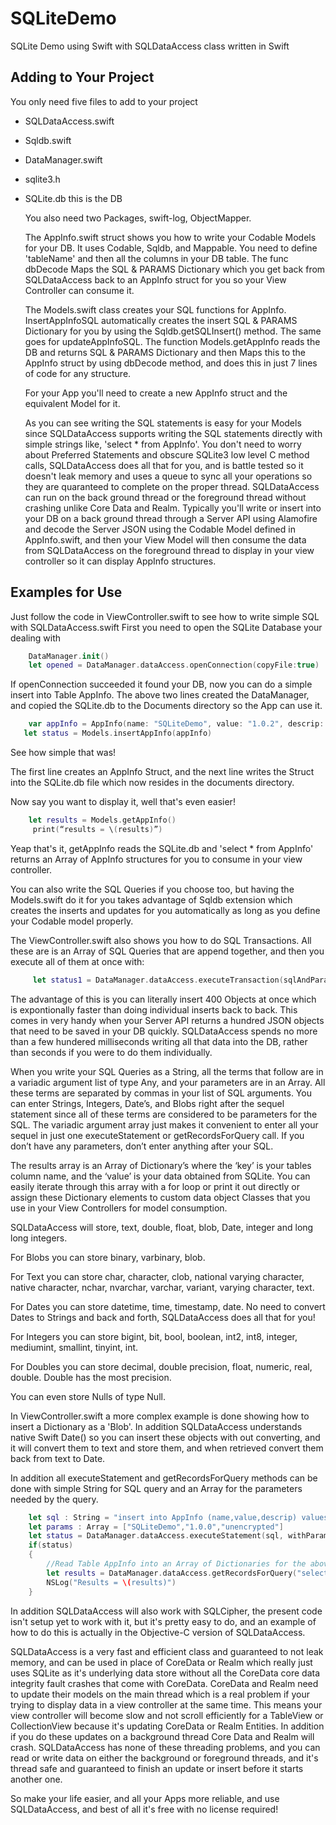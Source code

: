 # SQLiteDemo
SQLite Demo using Swift with SQLDataAccess class written in Swift

## Adding to Your Project
You only need five files to add to your project
* SQLDataAccess.swift
* Sqldb.swift
* DataManager.swift
* sqlite3.h 
* SQLite.db this is the DB

  You also need two Packages, swift-log, ObjectMapper.

  The AppInfo.swift struct shows you how to write your Codable Models for your DB. It uses Codable, Sqldb, and Mappable. You need to define 'tableName' and then all the columns in your DB table. The func dbDecode Maps the SQL & PARAMS Dictionary which you get back from SQLDataAccess back to an AppInfo struct for you so your View Controller can consume it.
  
  The Models.swift class creates your SQL functions for AppInfo. InsertAppInfoSQL automatically creates the insert SQL & PARAMS Dictionary for you by using the Sqldb.getSQLInsert() method. The same goes for updateAppInfoSQL. The function Models.getAppInfo reads the DB and returns SQL & PARAMS Dictionary and then Maps this to the AppInfo struct by using dbDecode method, and does this in just 7 lines of code for any structure.
  
  For your App you'll need to create a new AppInfo struct and the equivalent Model for it.
  
  As you can see writing the SQL statements is easy for your Models since SQLDataAccess supports writing the SQL statements directly with simple strings like, 'select * from AppInfo'. You don't need to worry about Preferred Statements and obscure SQLite3 low level C method calls, SQLDataAccess does all that for you, and is battle tested so it doesn't leak memory and uses a queue to sync all your operations so they are quaranteed to complete on the proper thread. SQLDataAccess can run on the back ground thread or the foreground thread without crashing unlike Core Data and Realm. Typically you'll write or insert into your DB on a back ground thread through a Server API using Alamofire and decode the Server JSON using the Codable Model defined in AppInfo.swift, and then your View Model will then consume the data from SQLDataAccess on the foreground thread to display in your view controller so it can display AppInfo structures.
  
## Examples for Use
Just follow the code in ViewController.swift to see how to write simple SQL with SQLDataAccess.swift
First you need to open the SQLite Database your dealing with

```swift
    DataManager.init()
    let opened = DataManager.dataAccess.openConnection(copyFile:true)
```

If openConnection succeeded it found your DB, now you can do a simple insert into Table AppInfo. The above two lines created the DataManager, and copied the SQLite.db to the Documents directory so the App can use it. 
	
```swift
	var appInfo = AppInfo(name: "SQLiteDemo", value: "1.0.2", descrip: "unencrypted", date: Date(), blob: blob)
   let status = Models.insertAppInfo(appInfo)
```

See how simple that was! 

The first line creates an AppInfo Struct, and the next line writes the Struct into the SQLite.db file which now resides in the documents directory.

Now say you want to display it, well that's even easier!

```swift
	let results = Models.getAppInfo()
	 print(“results = \(results)”)
```

Yeap that's it, getAppInfo reads the SQLite.db and 'select * from AppInfo' returns an Array of AppInfo structures for you to consume in your view controller.

You can also write the SQL Queries if you choose too, but having the Models.swift do it for you takes advantage of Sqldb extension which creates the inserts and updates for you automatically as long as you define your Codable model properly. 

The ViewController.swift also shows you how to do SQL Transactions. All these are is an Array of SQL Queries that are append together, and then you execute all of them at once with:

```swift
	 let status1 = DataManager.dataAccess.executeTransaction(sqlAndParams)
```

The advantage of this is you can literally insert 400 Objects at once which is expontionally faster than doing individual inserts back to back. This comes in very handy when your Server API returns a hundred JSON objects that need to be saved in your DB quickly. SQLDataAccess spends no more than a few hundered milliseconds writing all that data into the DB, rather than seconds if you were to do them individually.

When you write your SQL Queries as a String, all the terms that follow are in a variadic argument list of type Any, and your parameters are in an Array. All these terms are separated by commas in your list of SQL arguments. You can enter Strings, Integers, Date’s, and Blobs right after the sequel statement since all of these terms are considered to be parameters for the SQL. The variadic argument array just makes it convenient to enter all your sequel in just one executeStatement or getRecordsForQuery call. If you don’t have any parameters, don’t enter anything after your SQL.

The results array is an Array of Dictionary’s where the ‘key’ is your tables column name, and the ‘value’ is your data obtained from SQLite. You can easily iterate through this array with a for loop or print it out directly or assign these Dictionary elements to custom data object Classes that you use in your View Controllers for model consumption.

SQLDataAccess will store, text, double, float, blob, Date, integer and long long integers. 

For Blobs you can store binary, varbinary, blob.

For Text you can store char, character, clob, national varying character, native character, nchar, nvarchar, varchar, variant, varying character, text.

For Dates you can store datetime, time, timestamp, date. No need to convert Dates to Strings and back and forth, SQLDataAccess does all that for you!

For Integers you can store bigint, bit, bool, boolean, int2, int8, integer, mediumint, smallint, tinyint, int.

For Doubles you can store decimal, double precision, float, numeric, real, double. Double has the most precision.

You can even store Nulls of type Null.

In ViewController.swift a more complex example is done showing how to insert a Dictionary as a 'Blob'. In addition SQLDataAccess understands native Swift Date() so you can insert these objects with out converting, and it will convert them to text and store them, and when retrieved convert them back from text to Date.


In addition all executeStatement and getRecordsForQuery methods can be done with simple String for SQL query and an Array for the parameters needed by the query.
	
```swift
	let sql : String = "insert into AppInfo (name,value,descrip) values(?,?,?)"
	let params : Array = ["SQLiteDemo","1.0.0","unencrypted"]
	let status = DataManager.dataAccess.executeStatement(sql, withParameters: params)
	if(status)
	{
		//Read Table AppInfo into an Array of Dictionaries for the above Transactions
		let results = DataManager.dataAccess.getRecordsForQuery("select * from AppInfo ")
		NSLog("Results = \(results)")
	}
```
	
In addition SQLDataAccess will also work with SQLCipher, the present code isn't setup yet to work with it, but it's pretty easy to do, and an example of how to do this is actually in the Objective-C version of SQLDataAccess.

SQLDataAccess is a very fast and efficient class and guaranteed to not leak memory, and can be used in place of CoreData or Realm which really just uses SQLite as it's underlying data store without all the CoreData core data integrity fault crashes that come with CoreData. CoreData and Realm need to update their models on the main thread which is a real problem if your trying to display data in a view controller at the same time. This means your view controller will become slow and not scroll efficiently for a TableView or CollectionView because it's updating CoreData or Realm Entities. In addition if you do these updates on a background thread Core Data and Realm will crash. SQLDataAccess has none of these threading problems, and you can read or write data on either the background or foreground threads, and it's thread safe and guaranteed to finish an update or insert before it starts another one.

So make your life easier, and all your Apps more reliable, and use SQLDataAccess, and best of all it's free with no license required!
